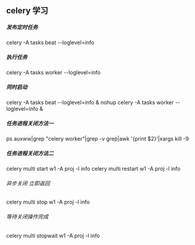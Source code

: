 
## celery 学习


##### 发布定时任务
celery -A tasks beat --loglevel=info

##### 执行任务
celery -A tasks worker --loglevel=info 

##### 同时启动 
celery -A tasks beat --loglevel=info &  nohup celery -A tasks worker --loglevel=info & 

##### 任务进程关闭方法一
ps auxww|grep "celery worker"|grep -v grep|awk '{print $2}'|xargs kill -9
##### 任务进程关闭方法二
celery multi start w1 -A proj -l info
celery  multi restart w1 -A proj -l info

###### 异步关闭 立即返回
celery multi stop w1 -A proj -l info
###### 等待关闭操作完成
celery multi stopwait w1 -A proj -l info